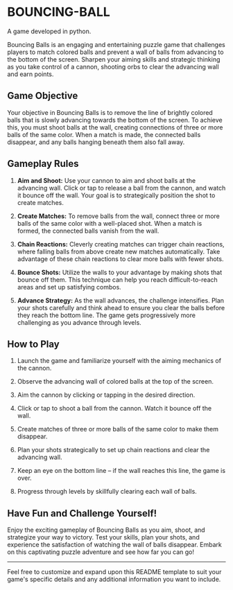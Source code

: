 # BOUNCING-BALL
A game developed in python.

Bouncing Balls is an engaging and entertaining puzzle game that challenges players to match colored balls and prevent a wall of balls from advancing to the bottom of the screen. Sharpen your aiming skills and strategic thinking as you take control of a cannon, shooting orbs to clear the advancing wall and earn points.

## Game Objective

Your objective in Bouncing Balls is to remove the line of brightly colored balls that is slowly advancing towards the bottom of the screen. To achieve this, you must shoot balls at the wall, creating connections of three or more balls of the same color. When a match is made, the connected balls disappear, and any balls hanging beneath them also fall away.

## Gameplay Rules

1. **Aim and Shoot:** Use your cannon to aim and shoot balls at the advancing wall. Click or tap to release a ball from the cannon, and watch it bounce off the wall. Your goal is to strategically position the shot to create matches.

2. **Create Matches:** To remove balls from the wall, connect three or more balls of the same color with a well-placed shot. When a match is formed, the connected balls vanish from the wall.

3. **Chain Reactions:** Cleverly creating matches can trigger chain reactions, where falling balls from above create new matches automatically. Take advantage of these chain reactions to clear more balls with fewer shots.

4. **Bounce Shots:** Utilize the walls to your advantage by making shots that bounce off them. This technique can help you reach difficult-to-reach areas and set up satisfying combos.

5. **Advance Strategy:** As the wall advances, the challenge intensifies. Plan your shots carefully and think ahead to ensure you clear the balls before they reach the bottom line. The game gets progressively more challenging as you advance through levels.

## How to Play

1. Launch the game and familiarize yourself with the aiming mechanics of the cannon.

2. Observe the advancing wall of colored balls at the top of the screen.

3. Aim the cannon by clicking or tapping in the desired direction.

4. Click or tap to shoot a ball from the cannon. Watch it bounce off the wall.

5. Create matches of three or more balls of the same color to make them disappear.

6. Plan your shots strategically to set up chain reactions and clear the advancing wall.

7. Keep an eye on the bottom line – if the wall reaches this line, the game is over.

8. Progress through levels by skillfully clearing each wall of balls.

## Have Fun and Challenge Yourself!

Enjoy the exciting gameplay of Bouncing Balls as you aim, shoot, and strategize your way to victory. Test your skills, plan your shots, and experience the satisfaction of watching the wall of balls disappear. Embark on this captivating puzzle adventure and see how far you can go!

---

Feel free to customize and expand upon this README template to suit your game's specific details and any additional information you want to include.
